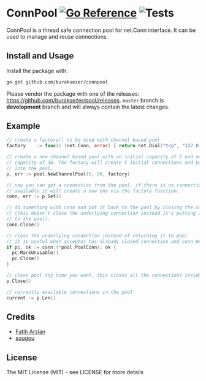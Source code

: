 # ConnPool [![Go Reference](https://pkg.go.dev/badge/github.com/buraksezer/connpool.svg)](https://pkg.go.dev/github.com/buraksezer/connpool) ![Tests](https://github.com/buraksezer/connpool/actions/workflows/ci.yaml/badge.svg)


ConnPool is a thread safe connection pool for net.Conn interface. It can be used to
manage and reuse connections.


## Install and Usage

Install the package with:

```bash
go get github.com/buraksezer/connpool
```

Please vendor the package with one of the releases: https://github.com/buraksezer/pool/releases.
`master` branch is **development** branch and will always contain the latest changes.


## Example

```go
// create a factory() to be used with channel based pool
factory    := func() (net.Conn, error) { return net.Dial("tcp", "127.0.0.1:4000") }

// create a new channel based pool with an initial capacity of 5 and maximum
// capacity of 30. The factory will create 5 initial connections and put it
// into the pool.
p, err := pool.NewChannelPool(5, 30, factory)

// now you can get a connection from the pool, if there is no connection
// available it will create a new one via the factory function.
conn, err := p.Get()

// do something with conn and put it back to the pool by closing the connection
// (this doesn't close the underlying connection instead it's putting it back
// to the pool).
conn.Close()

// close the underlying connection instead of returning it to pool
// it is useful when acceptor has already closed connection and conn.Write() returns error
if pc, ok := conn.(*pool.PoolConn); ok {
  pc.MarkUnusable()
  pc.Close()
}

// close pool any time you want, this closes all the connections inside a pool
p.Close()

// currently available connections in the pool
current := p.Len()
```


## Credits

 * [Fatih Arslan](https://github.com/fatih)
 * [sougou](https://github.com/sougou)

## License

The MIT License (MIT) - see LICENSE for more details
